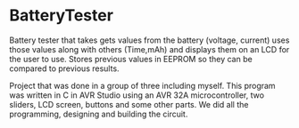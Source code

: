 # BatteryTester

 Battery tester that takes gets values from the battery (voltage, current) uses those values along with others (Time,mAh) and displays them on an LCD for the user to use. Stores previous values in EEPROM so they can be compared to previous results.

Project that was done in a group of three including myself. This program was written in C in AVR Studio using an AVR 32A microcontroller, two sliders, LCD screen, buttons and some other parts. We did all the programming, designing and building the circuit.
